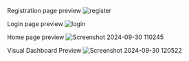 Registration page preview
![register](https://github.com/user-attachments/assets/cb7b2e58-5969-489f-935e-5ee3245a75ba)

Login page preview
![login](https://github.com/user-attachments/assets/0caa3d27-0049-455a-a983-5244546abbd6)

Home page preview
![Screenshot 2024-09-30 110245](https://github.com/user-attachments/assets/18b262c0-7cfa-496b-9a68-3dcecb63f9c6)

Visual Dashboard Preview
![Screenshot 2024-09-30 120522](https://github.com/user-attachments/assets/a5fe275e-25a4-401c-a775-81d32b9506b8)
